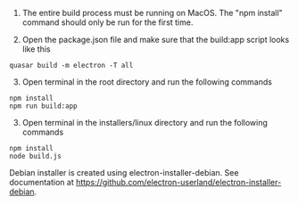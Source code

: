 1. The entire build process must be running on MacOS. The "npm install" command should only be run for the first time.

2. Open the package.json file and make sure that the build:app script looks like this
```
quasar build -m electron -T all
```

3. Open terminal in the root directory and run the following commands
```
npm install
npm run build:app
```

3. Open terminal in the installers/linux directory and run the following commands
```
npm install
node build.js
```
Debian installer is created using electron-installer-debian. See documentation at https://github.com/electron-userland/electron-installer-debian.
